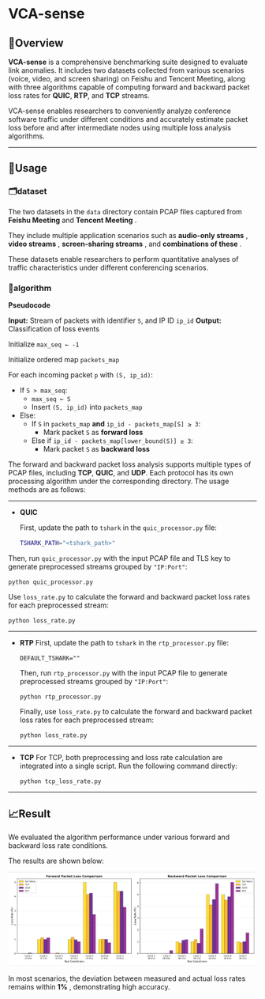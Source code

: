 # VCA-sense

## 🧭Overview

**VCA-sense** is a comprehensive benchmarking suite designed to evaluate link anomalies. It includes two datasets collected from various scenarios (voice, video, and screen sharing) on Feishu and Tencent Meeting, along with three algorithms capable of computing forward and backward packet loss rates for **QUIC**, **RTP**, and **TCP** streams.

VCA-sense enables researchers to conveniently analyze conference software traffic under different conditions and accurately estimate packet loss before and after intermediate nodes using multiple loss analysis algorithms.

---

## 🚀Usage

### 🗂️dataset

The two datasets in the `data` directory contain PCAP files captured from **Feishu Meeting** and  **Tencent Meeting** .

They include multiple application scenarios such as  **audio-only streams** ,  **video streams** ,  **screen-sharing streams** , and  **combinations of these** .

These datasets enable researchers to perform quantitative analyses of traffic characteristics under different conferencing scenarios.

### 🧰algorithm

**Pseudocode**

**Input:** Stream of packets with identifier `S`, and IP ID `ip_id`
**Output:** Classification of loss events

Initialize `max_seq ← -1`

Initialize ordered map `packets_map`

For each incoming packet `p` with `(S, ip_id)`:

* If `S > max_seq`:
  * `max_seq ← S`
  * Insert `(S, ip_id)` into `packets_map`
* Else:
  * If `S` in `packets_map` **and** `ip_id - packets_map[S] ≥ 3`:
    * Mark packet `S` as **forward loss**
  * Else if `ip_id - packets_map[lower_bound(S)] ≥ 3`:
    * Mark packet `S` as **backward loss**

The forward and backward packet loss analysis supports multiple types of PCAP files, including **TCP**, **QUIC**, and **UDP**.
Each protocol has its own processing algorithm under the corresponding directory. The usage methods are as follows:

---

- **QUIC**

  First, update the path to `tshark` in the `quic_processor.py` file:

  ```bash
  TSHARK_PATH="<tshark_path>"
  ```

Then, run `quic_processor.py` with the input PCAP file and TLS key to generate preprocessed streams grouped by `"IP:Port"`:

<pre class="overflow-visible!" data-start="2144" data-end="2225"><div class="contain-inline-size rounded-2xl relative bg-token-sidebar-surface-primary"><div class="sticky top-9"><div class="absolute end-0 bottom-0 flex h-9 items-center pe-2"><div class="bg-token-bg-elevated-secondary text-token-text-secondary flex items-center gap-4 rounded-sm px-2 font-sans text-xs"></div></div></div><div class="overflow-y-auto p-4" dir="ltr"><code class="whitespace-pre! language-bash"><span><span>python quic_processor.py <pcap_file> <tls_keys_file> <output_dir>
</span></span></code></div></div></pre>

Use `loss_rate.py` to calculate the forward and backward packet loss rates for each preprocessed stream:

<pre class="overflow-visible!" data-start="2337" data-end="2384"><div class="contain-inline-size rounded-2xl relative bg-token-sidebar-surface-primary"><div class="sticky top-9"><div class="absolute end-0 bottom-0 flex h-9 items-center pe-2"><div class="bg-token-bg-elevated-secondary text-token-text-secondary flex items-center gap-4 rounded-sm px-2 font-sans text-xs"></div></div></div><div class="overflow-y-auto p-4" dir="ltr"><code class="whitespace-pre! language-bash"><span><span>python loss_rate.py <pcap_file>
</span></span></code></div></div></pre>

---

* **RTP**
  First, update the path to `tshark` in the `rtp_processor.py` file:

  <pre class="overflow-visible!" data-start="2474" data-end="2520"><div class="contain-inline-size rounded-2xl relative bg-token-sidebar-surface-primary"><div class="sticky top-9"><div class="absolute end-0 bottom-0 flex h-9 items-center pe-2"><div class="bg-token-bg-elevated-secondary text-token-text-secondary flex items-center gap-4 rounded-sm px-2 font-sans text-xs"></div></div></div><div class="overflow-y-auto p-4" dir="ltr"><code class="whitespace-pre! language-bash"><span><span>DEFAULT_TSHARK=</span><span>"<tshark_path>"</span><span>
  </span></span></code></div></div></pre>

  Then, run `rtp_processor.py` with the input PCAP file to generate preprocessed streams grouped by `"IP:Port"`:

  <pre class="overflow-visible!" data-start="2638" data-end="2689"><div class="contain-inline-size rounded-2xl relative bg-token-sidebar-surface-primary"><div class="sticky top-9"><div class="absolute end-0 bottom-0 flex h-9 items-center pe-2"><div class="bg-token-bg-elevated-secondary text-token-text-secondary flex items-center gap-4 rounded-sm px-2 font-sans text-xs"></div></div></div><div class="overflow-y-auto p-4" dir="ltr"><code class="whitespace-pre! language-bash"><span><span>python rtp_processor.py <pcap_file>
  </span></span></code></div></div></pre>

  Finally, use `loss_rate.py` to calculate the forward and backward packet loss rates for each preprocessed stream:

  <pre class="overflow-visible!" data-start="2810" data-end="2857"><div class="contain-inline-size rounded-2xl relative bg-token-sidebar-surface-primary"><div class="sticky top-9"><div class="absolute end-0 bottom-0 flex h-9 items-center pe-2"><div class="bg-token-bg-elevated-secondary text-token-text-secondary flex items-center gap-4 rounded-sm px-2 font-sans text-xs"></div></div></div><div class="overflow-y-auto p-4" dir="ltr"><code class="whitespace-pre! language-bash"><span><span>python loss_rate.py <pcap_file>
  </span></span></code></div></div></pre>

---

* **TCP**
  For TCP, both preprocessing and loss rate calculation are integrated into a single script. Run the following command directly:
  <pre class="overflow-visible!" data-start="3007" data-end="3058"><div class="contain-inline-size rounded-2xl relative bg-token-sidebar-surface-primary"><div class="sticky top-9"><div class="absolute end-0 bottom-0 flex h-9 items-center pe-2"><div class="bg-token-bg-elevated-secondary text-token-text-secondary flex items-center gap-4 rounded-sm px-2 font-sans text-xs"></div></div></div><div class="overflow-y-auto p-4" dir="ltr"><code class="whitespace-pre! language-bash"><span><span>python tcp_loss_rate.py <pcap_file>
  </span></span></code></div></div></pre>

---

## 📈Result

We evaluated the algorithm performance under various forward and backward loss rate conditions.

The results are shown below:

![1761306853497](image/README/1761306853497.png)

In most scenarios, the deviation between measured and actual loss rates remains within  **1%** , demonstrating high accuracy.
